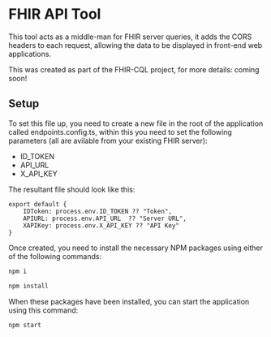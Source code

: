 # FHIR API Tool

This tool acts as a middle-man for FHIR server queries, it adds the CORS headers to each request, allowing the data to be displayed in front-end web applications.

This was created as part of the FHIR-CQL project, for more details: coming soon!

## Setup

To set this file up, you need to create a new file in the root of the application called endpoints.config.ts, within this you need to set the following parameters (all are avilable from your existing FHIR server):

- ID_TOKEN
- API_URL
- X_API_KEY

The resultant file should look like this:

```
export default {
    IDToken: process.env.ID_TOKEN ?? "Token",
    APIURL: process.env.API_URL  ?? "Server URL",
    XAPIKey: process.env.X_API_KEY ?? "API Key"
}
```

Once created, you need to install the necessary NPM packages using either of the following commands:

```bash
npm i

npm install
```

When these packages have been installed, you can start the application using this command:

```bash
npm start
```
